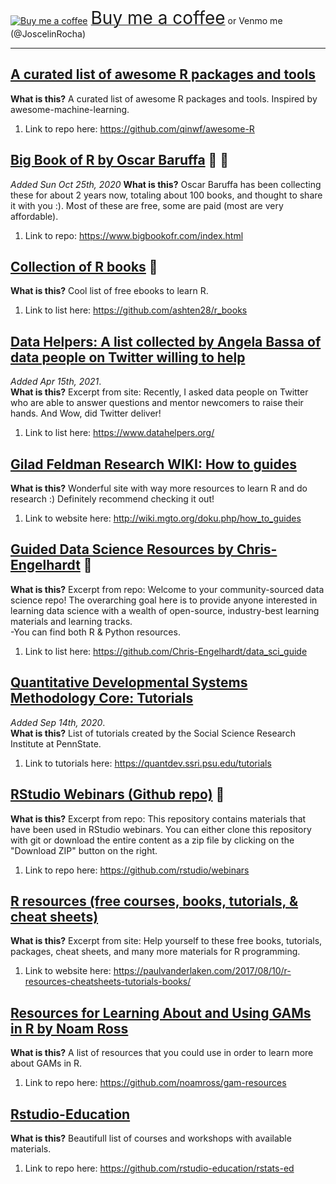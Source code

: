 <link href="https://fonts.googleapis.com/css?family=Cookie" rel="stylesheet"><a class="bmc-button" target="_blank" href="https://www.buymeacoffee.com/JoscelinRocha"><img src="https://cdn.buymeacoffee.com/buttons/bmc-new-btn-logo.svg" alt="Buy me a coffee"><span style="margin-left:5px;font-size:28px !important;">Buy me a coffee</span></a> or Venmo me (@JoscelinRocha)   ​

***
## [A curated list of awesome R packages and tools](https://github.com/qinwf/awesome-R)
**What is this?**
A curated list of awesome R packages and tools. Inspired by awesome-machine-learning. 
1. Link to repo here: https://github.com/qinwf/awesome-R


## [Big Book of R by Oscar Baruffa](https://www.bigbookofr.com/index.html) 💯 💯 
*Added Sun Oct 25th, 2020*
**What is this?**
Oscar Baruffa has been collecting these for about 2 years now, totaling about 100 books, and thought to share it with you :).
Most of these are free, some are paid (most are very affordable).
1. Link to repo: https://www.bigbookofr.com/index.html

## [Collection of R books](https://github.com/ashten28/r_books) 💯 
**What is this?**
Cool list of free ebooks to learn R.
1. Link to list here: https://github.com/ashten28/r_books

## [Data Helpers: A list collected by Angela Bassa of data people on Twitter willing to help](https://www.datahelpers.org/)       
*Added Apr 15th, 2021*.        
**What is this?**
Excerpt from site: Recently, I asked data people on Twitter who are able to answer questions and mentor newcomers to raise their hands. And Wow, did Twitter deliver!
1. Link to list here: https://www.datahelpers.org/

## [Gilad Feldman Research WIKI: How to guides](http://wiki.mgto.org/doku.php/how_to_guides)
**What is this?**
Wonderful site with way more resources to learn R and do research :) Definitely recommend checking it out!
1. Link to website here: 
http://wiki.mgto.org/doku.php/how_to_guides

## [Guided Data Science Resources by Chris-Engelhardt](https://github.com/Chris-Engelhardt/data_sci_guide) 💯 
**What is this?**
Excerpt from repo: Welcome to your community-sourced data science repo! The overarching goal here is to provide anyone interested in learning data science with a wealth of open-source, industry-best learning materials and learning tracks.       
-You can find both R & Python resources.

1. Link to list here: https://github.com/Chris-Engelhardt/data_sci_guide


## [Quantitative Developmental Systems Methodology Core: Tutorials](https://quantdev.ssri.psu.edu/tutorials)       
*Added Sep 14th, 2020*.        
**What is this?**
List of tutorials created by the Social Science Research Institute at PennState.
1. Link to tutorials here: https://quantdev.ssri.psu.edu/tutorials

## [RStudio Webinars (Github repo)](https://github.com/rstudio/webinars) 💯 
**What is this?**
Excerpt from repo: This repository contains materials that have been used in RStudio webinars. You can either clone this repository with git or download the entire content as a zip file by clicking on the "Download ZIP" button on the right.
1. Link to repo here: https://github.com/rstudio/webinars

## [R resources (free courses, books, tutorials, & cheat sheets)](https://paulvanderlaken.com/2017/08/10/r-resources-cheatsheets-tutorials-books/)
**What is this?**
Excerpt from site: Help yourself to these free books, tutorials, packages, cheat sheets, and many more materials for R programming. 
1. Link to website here: https://paulvanderlaken.com/2017/08/10/r-resources-cheatsheets-tutorials-books/

## [Resources for Learning About and Using GAMs in R by Noam Ross](https://github.com/noamross/gam-resources)
**What is this?**
A list of resources that you could use in order to learn more about GAMs in R.
1. Link to repo here: https://github.com/noamross/gam-resources

## [Rstudio-Education](https://github.com/rstudio-education/rstats-ed)
**What is this?**
Beautifull list of courses and workshops with available materials.
1. Link to repo here: https://github.com/rstudio-education/rstats-ed
